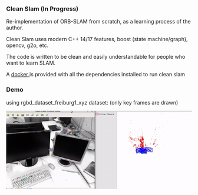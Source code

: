 ### Clean Slam (In Progress)
Re-implementation of ORB-SLAM from scratch, as a learning process of the author.

Clean Slam uses modern C++ 14/17 features, boost (state machine/graph), opencv, g2o, etc.

The code is written to be clean and easily understandable for people who want to learn SLAM.

A [docker ](https://github.com/xeonqq/slam_docker) is provided with all the dependencies installed to run clean slam 

### Demo
using rgbd_dataset_freiburg1_xyz dataset: (only key frames are drawn)

![](pics/demo.gif)
